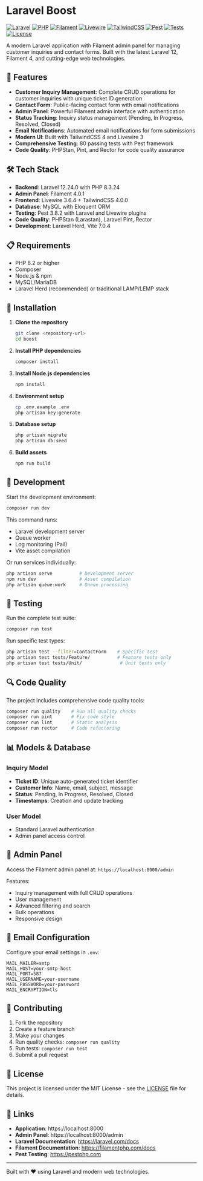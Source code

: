 # Laravel Boost

[![Laravel](https://img.shields.io/badge/Laravel-12.24.0-FF2D20?style=for-the-badge&logo=laravel&logoColor=white)](https://laravel.com)
[![PHP](https://img.shields.io/badge/PHP-8.3.24-777BB4?style=for-the-badge&logo=php&logoColor=white)](https://php.net)
[![Filament](https://img.shields.io/badge/Filament-4.0.1-FDBA74?style=for-the-badge&logo=laravel&logoColor=white)](https://filamentphp.com)
[![Livewire](https://img.shields.io/badge/Livewire-3.6.4-4E56A6?style=for-the-badge&logo=livewire&logoColor=white)](https://livewire.laravel.com)
[![TailwindCSS](https://img.shields.io/badge/TailwindCSS-4.0.0-38B2AC?style=for-the-badge&logo=tailwind-css&logoColor=white)](https://tailwindcss.com)
[![Pest](https://img.shields.io/badge/Pest-3.8.2-4F46E5?style=for-the-badge)](https://pestphp.com)
[![Tests](https://img.shields.io/badge/Tests-80%20Passing-4CAF50?style=for-the-badge)](https://pestphp.com)
[![License](https://img.shields.io/badge/License-MIT-green?style=for-the-badge)](LICENSE)

A modern Laravel application with Filament admin panel for managing customer inquiries and contact forms. Built with the latest Laravel 12, Filament 4, and cutting-edge web technologies.

## 🚀 Features

- **Customer Inquiry Management**: Complete CRUD operations for customer inquiries with unique ticket ID generation
- **Contact Form**: Public-facing contact form with email notifications
- **Admin Panel**: Powerful Filament admin interface with authentication
- **Status Tracking**: Inquiry status management (Pending, In Progress, Resolved, Closed)
- **Email Notifications**: Automated email notifications for form submissions
- **Modern UI**: Built with TailwindCSS 4 and Livewire 3
- **Comprehensive Testing**: 80 passing tests with Pest framework
- **Code Quality**: PHPStan, Pint, and Rector for code quality assurance

## 🛠️ Tech Stack

- **Backend**: Laravel 12.24.0 with PHP 8.3.24
- **Admin Panel**: Filament 4.0.1
- **Frontend**: Livewire 3.6.4 + TailwindCSS 4.0.0
- **Database**: MySQL with Eloquent ORM
- **Testing**: Pest 3.8.2 with Laravel and Livewire plugins
- **Code Quality**: PHPStan (Larastan), Laravel Pint, Rector
- **Development**: Laravel Herd, Vite 7.0.4

## 📋 Requirements

- PHP 8.2 or higher
- Composer
- Node.js & npm
- MySQL/MariaDB
- Laravel Herd (recommended) or traditional LAMP/LEMP stack

## 🔧 Installation

1. **Clone the repository**
   ```bash
   git clone <repository-url>
   cd boost
   ```

2. **Install PHP dependencies**
   ```bash
   composer install
   ```

3. **Install Node.js dependencies**
   ```bash
   npm install
   ```

4. **Environment setup**
   ```bash
   cp .env.example .env
   php artisan key:generate
   ```

5. **Database setup**
   ```bash
   php artisan migrate
   php artisan db:seed
   ```

6. **Build assets**
   ```bash
   npm run build
   ```

## 🚀 Development

Start the development environment:

```bash
composer run dev
```

This command runs:
- Laravel development server
- Queue worker
- Log monitoring (Pail)
- Vite asset compilation

Or run services individually:
```bash
php artisan serve          # Development server
npm run dev                # Asset compilation
php artisan queue:work     # Queue processing
```

## 🧪 Testing

Run the complete test suite:
```bash
composer run test
```

Run specific test types:
```bash
php artisan test --filter=ContactForm    # Specific test
php artisan test tests/Feature/          # Feature tests only
php artisan test tests/Unit/              # Unit tests only
```

## 🔍 Code Quality

The project includes comprehensive code quality tools:

```bash
composer run quality    # Run all quality checks
composer run pint       # Fix code style
composer run lint       # Static analysis
composer run rector     # Code refactoring
```

## 📊 Models & Database

### Inquiry Model
- **Ticket ID**: Unique auto-generated ticket identifier
- **Customer Info**: Name, email, subject, message
- **Status**: Pending, In Progress, Resolved, Closed
- **Timestamps**: Creation and update tracking

### User Model
- Standard Laravel authentication
- Admin panel access control

## 🎨 Admin Panel

Access the Filament admin panel at: `https://localhost:8000/admin`

Features:
- Inquiry management with full CRUD operations
- User management
- Advanced filtering and search
- Bulk operations
- Responsive design

## 📧 Email Configuration

Configure your email settings in `.env`:
```env
MAIL_MAILER=smtp
MAIL_HOST=your-smtp-host
MAIL_PORT=587
MAIL_USERNAME=your-username
MAIL_PASSWORD=your-password
MAIL_ENCRYPTION=tls
```

## 🤝 Contributing

1. Fork the repository
2. Create a feature branch
3. Make your changes
4. Run quality checks: `composer run quality`
5. Run tests: `composer run test`
6. Submit a pull request

## 📝 License

This project is licensed under the MIT License - see the [LICENSE](LICENSE) file for details.

## 🔗 Links

- **Application**: https://localhost:8000
- **Admin Panel**: https://localhost:8000/admin
- **Laravel Documentation**: https://laravel.com/docs
- **Filament Documentation**: https://filamentphp.com/docs
- **Pest Testing**: https://pestphp.com

---

Built with ❤️ using Laravel and modern web technologies.
